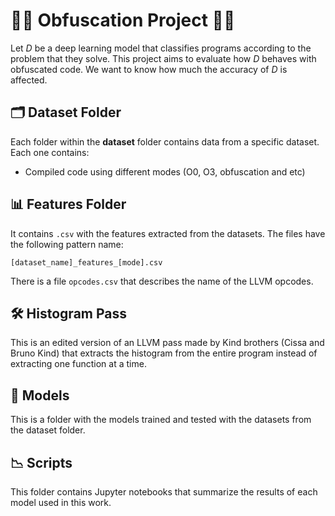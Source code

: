 # 🥷🏻 Obfuscation Project 🥷🏻
Let _D_ be a deep learning model that classifies programs according to the problem that they solve. This project aims to evaluate how _D_ behaves with obfuscated code. We want to know how much the accuracy of _D_ is affected.

## 🗂️ Dataset Folder
Each folder within the **dataset** folder contains data from a specific dataset. Each one contains:
- Compiled code using different modes (O0, O3, obfuscation and etc)

## 📊 Features Folder
It contains `.csv` with the features extracted from the datasets. The files have the following pattern name:

`[dataset_name]_features_[mode].csv`

There is a file `opcodes.csv` that describes the name of the LLVM opcodes.

## 🛠️ Histogram Pass
This is an edited version of an LLVM pass made by Kind brothers (Cissa and Bruno Kind) that extracts the histogram from the entire program instead of extracting one function at a time.


## 🤖 Models
This is a folder with the models trained and tested with the datasets from the dataset folder.


## 📉 Scripts
This folder contains Jupyter notebooks that summarize the results of each model used in this work.